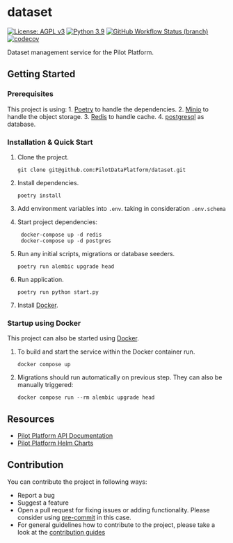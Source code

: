 # dataset

[![License: AGPL v3](https://img.shields.io/badge/License-AGPL_v3-blue.svg?style=for-the-badge)](https://www.gnu.org/licenses/agpl-3.0)
[![Python 3.9](https://img.shields.io/badge/python-3.9-brightgreen?style=for-the-badge)](https://www.python.org/)
[![GitHub Workflow Status (branch)](https://img.shields.io/github/workflow/status/pilotdataplatform/dataset/ci/main?style=for-the-badge)](https://github.com/PilotDataPlatform/dataset/actions/workflows/ci.yml)
[![codecov](https://img.shields.io/codecov/c/github/PilotDataPlatform/dataset?style=for-the-badge)](https://codecov.io/gh/PilotDataPlatform/dataset)

Dataset management service for the Pilot Platform.

## Getting Started

### Prerequisites

This project is using:
    1. [Poetry](https://python-poetry.org/docs/#installation) to handle the dependencies.
    2. [Minio](https://min.io/) to handle the object storage.
    3. [Redis](https://redis.io/) to handle cache.
    4. [postgresql](https://www.postgresql.org/) as database.

### Installation & Quick Start

1. Clone the project.

       git clone git@github.com:PilotDataPlatform/dataset.git

2. Install dependencies.

       poetry install

4. Add environment variables into `.env`. taking in consideration `.env.schema`


5. Start project dependencies:

        docker-compose up -d redis
        docker-compose up -d postgres


6. Run any initial scripts, migrations or database seeders.

       poetry run alembic upgrade head

7. Run application.

       poetry run python start.py


8. Install [Docker](https://www.docker.com/get-started/).


### Startup using Docker

This project can also be started using [Docker](https://www.docker.com/get-started/).

1. To build and start the service within the Docker container run.

       docker compose up

2. Migrations should run automatically on previous step. They can also be manually triggered:

       docker compose run --rm alembic upgrade head

## Resources

* [Pilot Platform API Documentation](https://pilotdataplatform.github.io/api-docs/)
* [Pilot Platform Helm Charts](https://github.com/PilotDataPlatform/helm-charts/)

## Contribution

You can contribute the project in following ways:

* Report a bug
* Suggest a feature
* Open a pull request for fixing issues or adding functionality. Please consider
  using [pre-commit](https://pre-commit.com) in this case.
* For general guidelines how to contribute to the project, please take a look at the [contribution guides](CONTRIBUTING.md)
